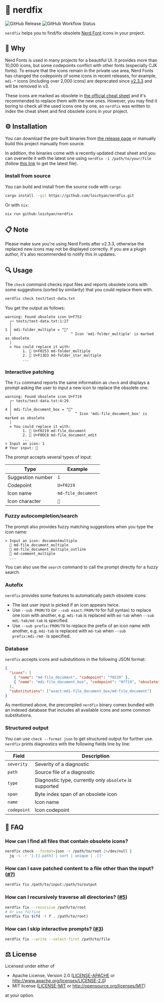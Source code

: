 # 🔣 nerdfix

![GitHub Release](https://img.shields.io/github/v/release/loichyan/nerdfix)
![GitHub Workflow Status](https://img.shields.io/github/actions/workflow/status/loichyan/nerdfix/ci.yml)

`nerdfix` helps you to find/fix obsolete [Nerd Font](https://github.com/ryanoasis/nerd-fonts) icons
in your project.

## 💭 Why

Nerd Fonts is used in many projects for a beautiful UI. It provides more than 10,000 icons, but some
codepoints conflict with other fonts (especially CJK fonts). To ensure that the icons remain in the
private use area, Nerd Fonts has changed the codepoints of some icons in recent releases, for
example, `mdi-*` icons (including over 2,000 icons) are deprecated since
[v2.3.3](https://github.com/ryanoasis/nerd-fonts/releases/tag/v2.3.3) and will be removed in v3.

These icons are marked as obsolete in
[the official cheat sheet](https://www.nerdfonts.com/cheat-sheet) and it's recommended to replace
them with the new ones. However, you may find it boring to check all the used icons one by one, so
`nerdfix` was written to index the cheat sheet and find obsolete icons in your project.

## ⚙️ Installation

You can download the pre-built binaries from
[the release page](https://github.com/loichyan/nerdfix/releases/latest) or manually build this
project manually from source.

In addition, the binaries come with a recently updated cheat sheet and you can overwrite it with the
latest one using `nerdfix -i /path/to/your/file` (follow
[this link](https://github.com/ryanoasis/nerd-fonts/blob/gh-pages/_posts/2017-01-04-icon-cheat-sheet.md)
to get the latest file).

### Install from source

You can build and install from the source code with `cargo`:

```sh
cargo install --git https://github.com/loichyan/nerdfix.git
```

Or with `nix`:

```sh
nix run github:loichyan/nerdfix
```

## 📋 Note

Please make sure you're using Nerd Fonts after v2.3.3, otherwise the replaced new icons may not be
displayed correctly. If you are a plugin author, it's also recommended to notify this in updates.

## 🔍 Usage

The `check` command checks input files and reports obsolete icons with some suggestions (sorted by
similarity) that you could replace them with.

```sh
nerdfix check test/test-data.txt
```

You get the output as follows:

```text
warning: Found obsolete icon U+F752
  ┌─ tests/test-data.txt:1:27
  │
1 │ mdi-folder_multiple = ""
  │                           ^ Icon 'mdi-folder_multiple' is marked as obsolete
  │
  = You could replace it with:
        1. 󰉓 U+F0253 md-folder_multiple
        2. 󱏓 U+F13D3 md-folder_star_multiple
        ...
```

### Interactive patching

The `fix` command reports the same information as `check` and displays a prompt asking the user to
input a new icon to replace the obsolete one.

```text
warning: Found obsolete icon U+F719
  ┌─ tests/test-data.txt:4:29
  │
4 │ mdi-file_document_box = ""
  │                             ^ Icon 'mdi-file_document_box' is marked as obsolete
  │
  = You could replace it with:
        1. 󰈙 U+F0219 md-file_document
        2. 󰷈 U+F0DC8 md-file_document_edit
        ...
> Input an icon: 1
# Your input: 󰈙
```

The prompt accepts several types of input:

| Type              | Example            |
| ----------------- | ------------------ |
| Suggestion number | `1`                |
| Codepoint         | `U+F0219`          |
| Icon name         | `md-file_document` |
| Icon character    | `󰈙`                |

### Fuzzy autocompletion/search

The prompt also provides fuzzy matching suggestions when you type the icon name:

```text
> Input an icon: documentmultiple
  󱔗 md-file_document_multiple
  󱔘 md-file_document_multiple_outline
  󰡟 md-comment_multiple
  ...
```

You can also use the `search` command to call the prompt directly for a fuzzy search.

### Autofix

`nerdfix` provides some features to automatically patch obsolete icons:

- The last user input is picked if an icon appears twice.
- Use `--sub FROM/TO` (or `--sub exact:FROM/TO` for full syntax) to replace one icon with another,
  e.g. `mdi-tab` is replaced with `md-tab` when `--sub mdi-tab/md-tab` is specified.
- Use `--sub prefix:FROM/TO` to replace the prefix of an icon name with another, e.g. `mdi-tab` is
  replaced with `md-tab` when `--sub prefix:mdi-/md-` is specified.

### Database

`nerdfix` accepts icons and substutitions in the following JSON format:

```json
{
  "icons": [
    { "name": "md-file_document", "codepoint": "f0219" },
    { "name": "mdi-file_document_box", "codepoint": "0f719", "obsolete": true }
  ],
  "substitutions": ["exact:mdi-file_document_box/md-file_document"]
}
```

As mentioned above, the precompiled `nerdfix` binary comes bundled with an indexed database that
includes all available icons and some common substitutions.

### Structured output

You can use `check --format json` to get structured output for further use. `nerdfix` prints
diagnostics with the following fields line by line:

| Field       | Description                                             |
| ----------- | ------------------------------------------------------- |
| `severity`  | Severity of a diagnostic                                |
| `path`      | Source file of a diagnostic                             |
| `type`      | Diagnostic type, currently only `obsolete` is supported |
| `span`      | Byte index span of an obsolete icon                     |
| `name`      | Icon name                                               |
| `codepoint` | Icon codepoint                                          |

## 💬 FAQ

### How can I find all files that contain obsolete icons?

```sh
nerdfix check --format=json -r /path/to/root 2>/dev/null |
  jq -s -r '[.[].path] | sort | unique | .[]'
```

### How can I save patched content to a file other than the input? ([#7](https://github.com/loichyan/nerdfix/pull/7))

```sh
nerdfix fix /path/to/input:/path/to/output
```

### How can I recursively traverse all directories? ([#5](https://github.com/loichyan/nerdfix/issues/5))

```sh
nerdfix fix --recursive /path/to/root
# Or use fd/find
nerdfix fix $(fd -t f . /path/to/root)
```

### How can I skip interactive prompts? ([#3](https://github.com/loichyan/nerdfix/issues/3))

```sh
nerdfix fix --write --select-first /path/to/file
```

## ⚖️ License

Licensed under either of

- Apache License, Version 2.0 ([LICENSE-APACHE](LICENSE-APACHE) or
  <http://www.apache.org/licenses/LICENSE-2.0>)
- MIT license ([LICENSE-MIT](LICENSE-MIT) or <http://opensource.org/licenses/MIT>)

at your option.

